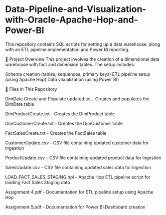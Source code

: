 # Data-Pipeline-and-Visualization-with-Oracle-Apache-Hop-and-Power-BI

This repository contains SQL scripts for setting up a data warehouse, along with an ETL pipeline implementation and Power BI reporting.

📂 Project Overview
This project involves the creation of a dimensional data warehouse with fact and dimension tables. The setup includes:

Schema creation (tables, sequences, primary keys)
ETL pipeline setup (using Apache Hop)
Data visualization (using Power BI)

📁 Files in This Repository

DimDate Create and Populate updated.txt - Creates and populates the DimDate table

DimProductCreate.txt - Creates the DimProduct table

DimCustomerCreate.txt -	Creates the DimCustomer table

FactSalesCreate.txt -	Creates the FactSales table

CustomerUpdate.csv -	CSV file containing updated customer data for ingestion

ProductUpdate.csv -	CSV file containing updated product data for ingestion

SalesUpdate.csv -	CSV file containing updated sales data for ingestion

LOAD_FACT_SALES_STAGING.hpl -	Apache Hop ETL pipeline script for loading Fact Sales Staging data

Assignment 4.pdf -	Documentation for ETL pipeline setup using Apache Hop

Assignment 5.pdf -	Documentation for Power BI Dashboard creation
